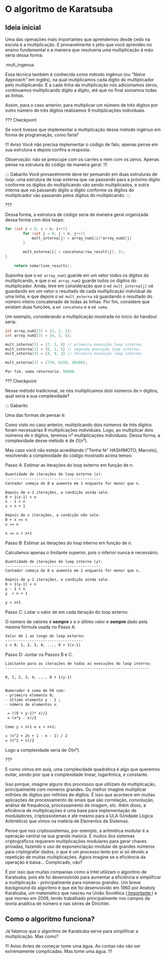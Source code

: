 O algoritmo de Karatsuba
======

Ideia inicial
---------

Uma das operações mais importantes que aprendemos desde cedo na escola é a multiplicação. E provavelmente o jeito que
você aprendeu no ensino fundamental e a maneira que resolveria uma multiplicação à mão seria dessa forma:

:mult_ingenua

Essa técnica também é conhecida como método ingênuo (ou *"Naive Approach"* em inglês), na qual mutiplicamos cada dígito do multiplicador pelo multiplicando.
E a cada linha da multiplicação nós adicionamos zeros, continuamos multiplicando dígito a dígito, até que no final somamos todas as linhas.

Assim, para o caso anterior, para multiplicar um número de três dígitos por outro número de três dígitos realizamos 9 multiplicações individuais.

??? Checkpoint

Se você tivesse que implementar a multiplicação desse método ingênuo em forma de programação, como faria?

!!! Aviso
Você não precisa implementar o código de fato, apenas pense em sua estrutura e depois confira a resposta.

Observação: não se preocupe com os carries e nem com os zeros. Apenas pense na estrutura do código de maneira geral. 
!!!

::: Gabarito
Você provavelmente deve ter pensando em duas estruturas de loop: uma estrutura de loop externa que vai passando para a próximo dígito conforme os dígitos do multiplicando vão sendo multiplicados, e outra interna que vai passando dígito a dígito conforme os dígitos do multiplicador vão passando pelos
dígitos do multiplicando. 
:::

???


Dessa forma, a estrutura de código seria de maneira geral organizada dessa forma com dois loops:

``` c
for (int i = 0; i < n; i++){
        for (int j = 0; j < n; j++){
            mult_interna[j] = array_num1[i]*array_num2[j]
        }
        
        mult_externa[i] = concatena(row_result[j], 3);
}
    
    return soma(line_results);
```

Suponha que o `md array_num1` guarde em um vetor todos os dígitos do multiplicando, e que o `md array_num2` guarde todos os dígitos do multiplicador.
Ainda, leve em consideração que o `md mult_interna[j]` vá guardando em um vetor o resultado de cada multiplicação individual de uma linha, e que depois
o `md mult_externa` vá guardando o resultado do número inteiro concatenado de todas as linhas. Por fim, considere que existam duas funções, a `md concatena` e a `md soma`.

Um exemplo, considerando a multiplicação mostrada no início do handout seria:

``` c
int array_num1[3] = {1, 2, 3};
int array_num2[3] = {4, 5, 6};

mult_interna[3] = {7, 3, 8} // primeira execução loop interno;
mult_interna[3] = {6, 1, 5} // segunda execução loop interno;
mult_interna[3] = {4, 9, 2} // terceira execução loop interno;

mult_externa[3] = {738, 6150, 49200};

Por fim, soma retornaria: 56088.

```

??? Checkpoint

Nesse método tradicional, se nós multiplicamos dois números de n dígitos, qual seria a sua complexidade?

::: Gabarito

Uma das formas de pensar é: 

Como visto no caso anterior, multiplicando dois números de três dígitos foram necessárias 9 multiplicações individuais. Logo,
ao multiplicar dois números de n dígitos, teremos n² multiplicações individuais. Dessa forma, a complexidade desse método é
de $O(n²)$.

Mas caso você não esteja acreditando ("Tenha fé" HASHIMOTO, Marcelo), resolvendo a complexidade do código mostrado acima temos:

Passo A: Estimar as iterações do loop externo em função de $n$.

``` txt
Quantidade de iterações do loop externo (x):
-------------------------------------------
Contador começa de 0 e aumenta em 1 enquanto for menor que n.

Depois de x-1 iterações, a condição ainda vale.
0 + 1(x-1) < n
x - 1 < n
x < n + 1

Depois de x iterações, a condição não vale.
0 + x >= n
x >= n 

n <= x < n+1
``` 

Passo B: Estimar as iterações do loop interno em função de $n$.

Calculamos apenas o limitante superior, pois o inferior nunca é necessário.

``` txt
Quantidade de iterações do loop interno (y):
-------------------------------------------
Contador começa de 0 e aumenta em 1 enquanto for menor que n.

Depois de y-1 iterações, a condição ainda vale.
0 + 1(y-1) < n
y - 1 < n
y  < n + 1

y < n+1

``` 

Passo C: Listar o valor de  em cada iteração do loop externo.

O número de valores é **sempre** $x$ e o último valor é **sempre** dado pela mesma fórmula usada no Passo A.

``` txt
Valor de i ao longo do loop externo:
-----------------------------------
i = 0, 1, 2, 3, 4, ..., 0 + 1(x-1)
``` 

Passo D: Juntar os Passos B e C. 

``` txt
Limitante para as iterações de todas as execuções do loop interno:
-----------------------------------------------------------------

0, 1, 2, 3, 4, ..., 0 + 1(y-1)


Numerador é soma de PA com:
- primeiro elemento 0;
- último elemento y - 1 ;
- número de elementos x.

 = ((0 + y-1)* x)/2
 = (x*y - x)/2

Como y < n+1 e x < n+1:

= (n^2 + 2n + 1 - n - 1) / 2
= (n^2 + n)/2

``` 

Logo a complexidade seria de $O(n²)$.

???

E como vimos em aula, uma complexidade quadrática é algo que queremos evitar, sendo pior que a complexidade linear, logarítmica, e constante.

Isso porque, imagine alguns dos processos que utilizam da multiplicação, principalmente com números grandes. Ou melhor imagine multiplicar milhões de dígitos por
milhões de dígitos. É isso que acontece em muitas aplicações de processamento de sinais que são correlação, convolução, análise de frequência, processamento de imagem, etc.
Além disso, a eficiência de multiplicações é uma base para implementação de moduladores, criptossistemas e até mesmo para a ULA (Unidade Lógica Aritmética) que vimos na matéria de Elementos de Sistemas. 

Pense que nos criptossistemas, por exemplo, a aritmética modular é a operação central na sua grande maioria. E muitos dos sistemas criptográficos requerem multiplicações modulares para gerar chaves privadas, fazendo o uso de exponenciação modular de grandes números para criptografar dados, o que é um processo lento por si só devido a repetição de muitas multiplicações. Agora imagine se a eficiência da operação é baixa... Complicado, não?

É por isso que muitas companias como a Intel utilizam o algoritmo de Karatsuba, pois ele foi desenvolvido para aumentar a eficiência e simplificar a multiplicação - principalmente para números grandes. Um breve *background* do algoritmo é que ele foi desenvolvido em 1960 por Anatoly Karatsuba, um matemático que nasceu na União Soviética (<a href="https://www.youtube.com/watch?v=U06jlgpMtQs"> Importante </a>) e que morreu em 2008, tendo trabalhado principalmente nos campos da teoria analítica de número e nas séries de Dirichlet.  


Como o algoritmo funciona?
---------

Já falamos que o algoritmo de Karatsuba serve para simplificar a multiplicação. Mas como?

!!! Aviso
Antes de começar tome uma água. As contas não vão ser extremamente complicadas. Mas tome uma água. 
!!!

<!-- 
Você também pode criar

1. listas;

2. ordenadas,

assim como

* listas;

* não-ordenadas

e imagens. Lembre que todas as imagens devem estar em uma subpasta *img*.

![](logo.png)

Para tabelas, usa-se a [notação do
MultiMarkdown](https://fletcher.github.io/MultiMarkdown-6/syntax/tables.html),
que é muito flexível. Vale a pena abrir esse link para saber todas as
possibilidades.

| coluna a | coluna b |
|----------|----------|
| 1        | 2        |

Ao longo de um texto, você pode usar *itálico*, **negrito**, {red}(vermelho) e
[[tecla]]. Também pode usar uma equação LaTeX: $f(n) \leq g(n)$. Se for muito
grande, você pode isolá-la em um parágrafo.

$$\lim_{n \rightarrow \infty} \frac{f(n)}{g(n)} \leq 1$$

Para inserir uma animação, use `md :` seguido do nome de uma pasta onde as
imagens estão. Essa pasta também deve estar em *img*.

:bubble

Você também pode inserir código, inclusive especificando a linguagem.

``` py
def f():
    print('hello world')
```

``` c
void f() {
    printf("hello world\n");
}
```

Se não especificar nenhuma, o código fica com colorização de terminal.

```
hello world
```


!!! Aviso
Este é um exemplo de aviso, entre `md !!!`.
!!!


??? Exercício

Este é um exemplo de exercício, entre `md ???`.

::: Gabarito
Este é um exemplo de gabarito, entre `md :::`.
:::

??? -->
